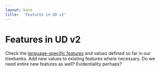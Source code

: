 ```yaml
---
layout: base
title:  'Features in UD v2'
---
```


# Features in UD v2

Check the [language-specific features](/ext-feat-index.html) and values defined so far in our treebanks. Add new values to existing features where necessary. Do we need entire new features as well? Evidentiality perhaps?
